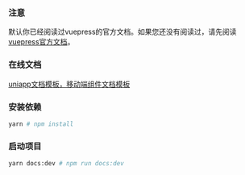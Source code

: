 
### 注意
默认你已经阅读过vuepress的官方文档。如果您还没有阅读过，请先阅读[vuepress官方文档](https://v1.vuepress.vuejs.org/zh/)。

### 在线文档
[uniapp文档模板，移动端组件文档模板](https://leonproj.gitee.io/vuepress_h5simulator_reco_template/)
### 安装依赖
```bash
yarn # npm install
```
### 启动项目
```bash
yarn docs:dev # npm run docs:dev
```
